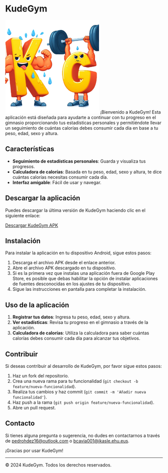 # KudeGym
<img src="KudeGym.png" width="300">
¡Bienvenido a KudeGym! Esta aplicación está diseñada para ayudarte a continuar con tu progreso en el gimnasio proporcionando tus estadísticas personales y permitiéndote llevar un seguimiento de cuántas calorías debes consumir cada día en base a tu peso, edad, sexo y altura.

## Características

- **Seguimiento de estadísticas personales**: Guarda y visualiza tus progresos.
- **Calculadora de calorías**: Basada en tu peso, edad, sexo y altura, te dice cuántas calorías necesitas consumir cada día.
- **Interfaz amigable**: Fácil de usar y navegar.

## Descargar la aplicación

Puedes descargar la última versión de KudeGym haciendo clic en el siguiente enlace:

[Descargar KudeGym APK](https://raw.githubusercontent.com/borjaca3/KudeGym/main/KudeGym.apk)

## Instalación

Para instalar la aplicación en tu dispositivo Android, sigue estos pasos:

1. Descarga el archivo APK desde el enlace anterior.
2. Abre el archivo APK descargado en tu dispositivo.
3. Si es la primera vez que instalas una aplicación fuera de Google Play Store, es posible que debas habilitar la opción de instalar aplicaciones de fuentes desconocidas en los ajustes de tu dispositivo.
4. Sigue las instrucciones en pantalla para completar la instalación.

## Uso de la aplicación

1. **Registrar tus datos**: Ingresa tu peso, edad, sexo y altura.
2. **Ver estadísticas**: Revisa tu progreso en el gimnasio a través de la aplicación.
3. **Calculadora de calorías**: Utiliza la calculadora para saber cuántas calorías debes consumir cada día para alcanzar tus objetivos.

## Contribuir

Si deseas contribuir al desarrollo de KudeGym, por favor sigue estos pasos:

1. Haz un fork del repositorio.
2. Crea una nueva rama para tu funcionalidad (`git checkout -b feature/nueva-funcionalidad`).
3. Realiza tus cambios y haz commit (`git commit -m 'Añadir nueva funcionalidad'`).
4. Haz push a la rama (`git push origin feature/nueva-funcionalidad`).
5. Abre un pull request.

## Contacto

Si tienes alguna pregunta o sugerencia, no dudes en contactarnos a través de pedrohdez16@outlook.com o bcavia001@ikasle.ehu.eus.

¡Gracias por usar KudeGym!

---

© 2024 KudeGym. Todos los derechos reservados.
